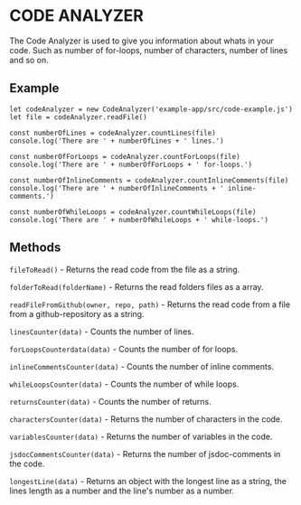 # CODE ANALYZER
The Code Analyzer is used to give you information about whats in your code. Such as number of for-loops, number of characters, number of lines and so on.

## Example
```
let codeAnalyzer = new CodeAnalyzer('example-app/src/code-example.js')
let file = codeAnalyzer.readFile()

const numberOfLines = codeAnalyzer.countLines(file)
console.log('There are ' + numberOfLines + ' lines.')

const numberOfForLoops = codeAnalyzer.countForLoops(file)
console.log('There are ' + numberOfForLoops + ' for-loops.')

const numberOfInlineComments = codeAnalyzer.countInlineComments(file)
console.log('There are ' + numberOfInlineComments + ' inline-comments.')

const numberOfWhileLoops = codeAnalyzer.countWhileLoops(file)
console.log('There are ' + numberOfWhileLoops + ' while-loops.')
```

## Methods

```fileToRead()``` - Returns the read code from the file as a string.

```folderToRead(folderName)``` - Returns the read folders files as a array.

```readFileFromGithub(owner, repo, path)``` - Returns the read code from a file from a github-repository as a string.

```linesCounter(data)``` - Counts the number of lines.

```forLoopsCounterdata(data)``` - Counts the number of for loops.

```inlineCommentsCounter(data)``` - Counts the number of inline comments.

```whileLoopsCounter(data)``` - Counts the number of while loops.

```returnsCounter(data)``` - Counts the number of returns.

```charactersCounter(data)``` - Returns the number of characters in the code.

```variablesCounter(data)``` - Returns the number of variables in the code.

```jsdocCommentsCounter(data)``` - Returns the number of jsdoc-comments in the code.

```longestLine(data)``` - Returns an object with the longest line as a string, the lines length as a number and the line's number as a number.